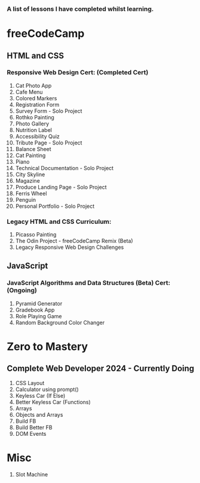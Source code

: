 ### A list of lessons I have completed whilst learning.

# freeCodeCamp

## HTML and CSS
### Responsive Web Design Cert: (Completed Cert)
1. Cat Photo App
2. Cafe Menu
3. Colored Markers
4. Registration Form
5. Survey Form - Solo Project
6. Rothko Painting
7. Photo Gallery
8. Nutrition Label
9. Accessibility Quiz
10. Tribute Page - Solo Project
11. Balance Sheet
12. Cat Painting
13. Piano
14. Technical Documentation - Solo Project
15. City Skyline
16. Magazine
17. Produce Landing Page - Solo Project
18. Ferris Wheel
19. Penguin
20. Personal Portfolio - Solo Project

### Legacy HTML and CSS Curriculum:
1. Picasso Painting
2. The Odin Project - freeCodeCamp Remix (Beta)
3. Legacy Responsive Web Design Challenges
   

## JavaScript
### JavaScript Algorithms and Data Structures (Beta) Cert: (Ongoing)
1. Pyramid Generator
2. Gradebook App
3. Role Playing Game
4. Random Background Color Changer



# Zero to Mastery

## Complete Web Developer 2024 - Currently Doing
1. CSS Layout
2. Calculator using prompt()
3. Keyless Car (If Else)
4. Better Keyless Car (Functions)
5. Arrays
6. Objects and Arrays
7. Build FB
8. Build Better FB
9. DOM Events



# Misc
1. Slot Machine
